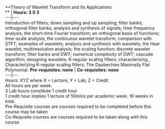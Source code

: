 **Theory of Wavelet Transform and Its Applications  
** | **Hours: 3 0 3**  
---|---  
Introduction of filters; down sampling and up sampling; filter banks; orthogonal filter banks; analysis and synthesis of signals; time-frequency analysis; the short-time Fourier transform; an orthogonal basis of functions; time-scale analysis; the continuous wavelet transform; comparison with STFT; examples of wavelets; analysis and synthesis with wavelets; the Haar wavelet; multiresolution analysis; the scaling function; discrete wavelet transform; filter banks and DWT; numerical complexity of DWT; cascade algorithm; designing wavelets; K-regular scaling filters; characterizing , Characterizing K-regular scaling filters; The Daubechies Maximally Flat Polynomial. 
**Pre-requisites: none** | **Co-requisites: none**  
---|---  
Hours: XYZ where X = Lecture, Y = Lab, Z = Credit  
All hours are per week.  
3 Lab hours constitute 1 credit hour  
1 credit hour implies 1 lecture of 50mins per academic week. 16 weeks in total.  
Pre-Requisite courses are courses required to be completed before this course may be taken  
Co-Requisite courses are courses required to be taken along with this course
